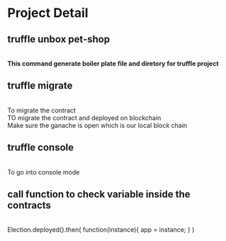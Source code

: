 # Project Detail


<h2>truffle unbox pet-shop</h2> <br>
<b>This command generate boiler plate file and diretory for truffle project</b>

<h2>truffle migrate </h2><br>
To migrate the contract<br>
TO migrate the contract and deployed on blockchain<br>
Make sure the ganache is open which is our local block chain <br>


<h2>truffle console</h2><br>
To go into console mode<br>

<h2>call function to check variable inside the contracts</h2><br>
Election.deployed().then(
    function(instance){
        app = instance;
    }
) 
